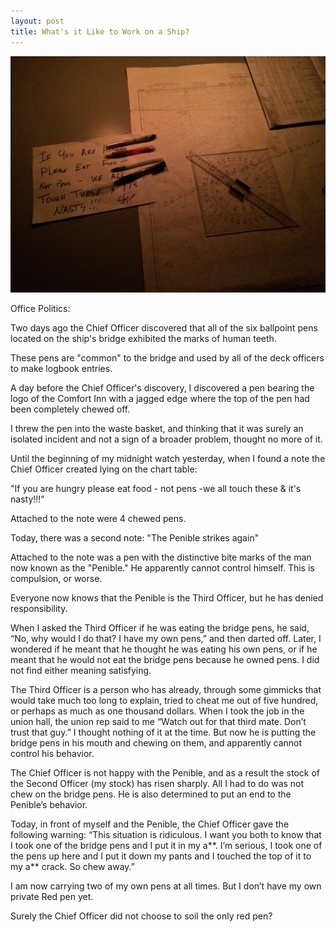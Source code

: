 ```yaml
---
layout: post
title: What's it Like to Work on a Ship?
---
```

![Penible](/images/penible.jpg)

Office Politics:        

Two days ago the Chief Officer discovered that all of the six ballpoint pens located on the ship's bridge exhibited the marks of human teeth.  

These pens are "common" to the bridge and used by all of the deck officers to make logbook entries.  

A day before the Chief Officer's discovery, I discovered a pen bearing the logo of the Comfort Inn with a jagged edge where the top of the pen had been completely chewed off.  

I threw the pen into the waste basket, and thinking that it was surely an isolated incident and not a sign of a broader problem, thought no more of it.  

Until the beginning of my midnight watch yesterday, when I found a note the Chief Officer created lying on the chart table:

"If you are hungry please eat food - not pens -we all touch these & it's nasty!!!"

Attached to the note were 4 chewed pens.

Today, there was a second note:
"The Penible strikes again"

Attached to the note was a pen with the distinctive bite marks of the man now known as the "Penible." He apparently cannot control himself. This is compulsion, or worse. 

Everyone now knows that the Penible is the Third Officer, but he has denied responsibility.

When I asked the Third Officer if he was eating the bridge pens, he said, “No, why would I do that? I have my own pens,” and then darted off. Later, I wondered if he meant that he thought he was eating his own pens, or if he meant that he would not eat the bridge pens because he owned pens. I did not find either meaning satisfying. 

The Third Officer is a person who has already, through some gimmicks that would take much too long to explain, tried to cheat me out of five hundred, or perhaps as much as one thousand dollars. When I took the job in the union hall, the union rep said to me “Watch out for that third mate. Don’t trust that guy.” I thought nothing of it at the time. But now he is putting the bridge pens in his mouth and chewing on them, and apparently cannot control his behavior. 

The Chief Officer is not happy with the Penible, and as a result the stock of the Second Officer (my stock) has risen sharply. All I had to do was not chew on the bridge pens. He is also determined to put an end to the Penible’s behavior.

Today, in front of myself and the Penible, the Chief Officer gave the following warning: “This situation is ridiculous. I want you both to know that I took one of the bridge pens and I put it in my a**. I’m serious, I took one of the pens up here and I put it down my pants and I touched the top of it to my a** crack. So chew away.”

I am now carrying two of my own pens at all times. But I don’t have my own private Red pen yet. 

Surely the Chief Officer did not choose to soil the only red pen?
